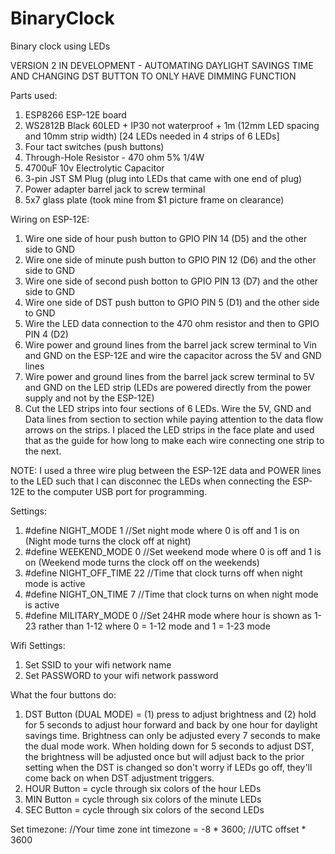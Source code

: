 # BinaryClock
 Binary clock using LEDs

VERSION 2 IN DEVELOPMENT - AUTOMATING DAYLIGHT SAVINGS TIME AND CHANGING DST BUTTON TO ONLY HAVE DIMMING FUNCTION

Parts used:
1. ESP8266 ESP-12E board
2. WS2812B Black 60LED + IP30 not waterproof + 1m (12mm LED spacing and 10mm strip width) [24 LEDs needed in 4 strips of 6 LEDs]
3. Four tact switches (push buttons)
4. Through-Hole Resistor - 470 ohm 5% 1/4W
5. 4700uF 10v Electrolytic Capacitor
6. 3-pin JST SM Plug (plug into LEDs that came with one end of plug)
7. Power adapter barrel jack to screw terminal 
8. 5x7 glass plate (took mine from $1 picture frame on clearance)

Wiring on ESP-12E:
1. Wire one side of hour push button to GPIO PIN 14 (D5) and the other side to GND
2. Wire one side of minute push button to GPIO PIN 12 (D6) and the other side to GND
3. Wire one side of second push botton to GPIO PIN 13 (D7) and the other side to GND
4. Wire one side of DST push button to GPIO PIN 5 (D1) and the other side to GND 
5. Wire the LED data connection to the 470 ohm resistor and then to GPIO PIN 4 (D2)
6. Wire power and ground lines from the barrel jack screw terminal to Vin and GND on the ESP-12E and wire the capacitor across the 5V and GND lines
7. Wire power and ground lines from the barrel jack screw terminal to 5V and GND on the LED strip (LEDs are powered directly from the power supply and not by the ESP-12E)
8. Cut the LED strips into four sections of 6 LEDs.  Wire the 5V, GND and Data lines from section to section while paying attention to the data flow arrows on the strips.  I placed the LED strips in the face plate and used that as the guide for how long to make each wire connecting one strip to the next.

NOTE: I used a three wire plug between the ESP-12E data and POWER lines to the LED such that I can disconnec the LEDs when connecting the ESP-12E to the computer USB port for programming.

Settings:
1. #define NIGHT_MODE        1     //Set night mode where 0 is off and 1 is on (Night mode turns the clock off at night)
2. #define WEEKEND_MODE      0     //Set weekend mode where 0 is off and 1 is on (Weekend mode turns the clock off on the weekends)
3. #define NIGHT_OFF_TIME    22    //Time that clock turns off when night mode is active
4. #define NIGHT_ON_TIME     7     //Time that clock turns on when night mode is active
5. #define MILITARY_MODE     0     //Set 24HR mode where hour is shown as 1-23 rather than 1-12 where 0 = 1-12 mode and 1 = 1-23 mode

Wifi Settings:
1. Set SSID to your wifi network name
2. Set PASSWORD to your wifi network password

What the four buttons do:
1. DST Button (DUAL MODE) = (1) press to adjust brightness and (2) hold for 5 seconds to adjust hour forward and back by one hour for daylight savings time.  Brightness can only be adjusted every 7 seconds to make the dual mode work.  When holding down for 5 seconds to adjust DST, the brightness will be adjusted once but will adjust back to the prior setting when the DST is changed so don't worry if LEDs go off, they'll come back on when DST adjustment triggers.
2. HOUR Button = cycle through six colors of the hour LEDs
3. MIN Button = cycle through six colors of the minute LEDs
4. SEC Button = cycle through six colors of the second LEDs

Set timezone:
//Your time zone
int timezone = -8 * 3600; //UTC offset * 3600
